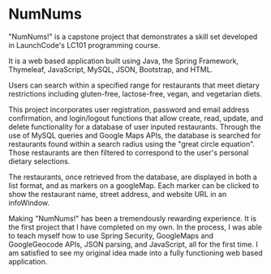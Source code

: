 # NumNums

  "NumNums!" is a capstone project that demonstrates a skill set developed in LaunchCode's LC101 programming course.

  It is a web based application built using Java, the Spring Framework, Thymeleaf, JavaScript, MySQL, JSON, Bootstrap, and HTML.

  Users can search within a specified range for restaurants that meet dietary restrictions including gluten-free, lactose-free, vegan, and vegetarian diets.

  This project incorporates user registration, password and email address confirmation, and login/logout functions that allow create, read, update, and delete functionality for a database of user inputed restaurants.  Through the use of MySQL queries and Google Maps APIs, the database is searched for restaurants found within a search radius using the "great circle equation". Those restaurants are then filtered to correspond to the user's personal dietary selections.

  The restaurants, once retrieved from the database, are displayed in both a list format, and as markers on a googleMap. Each marker can be clicked to show the restaurant name, street address, and website URL in an infoWindow. 

  Making "NumNums!" has been a tremendously rewarding experience. It is the first project that I have completed on my own. In the process, I was able to teach myself how to use Spring Security, GoogleMaps and GoogleGeocode APIs, JSON parsing, and JavaScript, all for the first time. I am satisfied to see my original idea made into a fully functioning web based application. 
